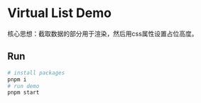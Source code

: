 # Virtual List Demo
核心思想：截取数据的部分用于渲染，然后用css属性设置占位高度。

## Run
```sh
# install packages
pnpm i
# run demo
pnpm start
```